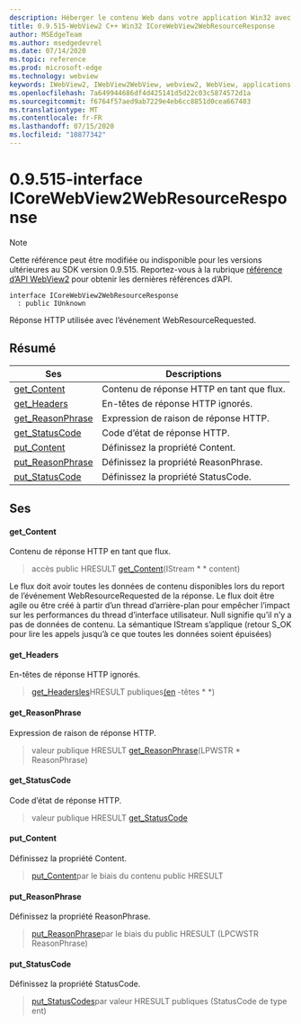 ```yaml
---
description: Héberger le contenu Web dans votre application Win32 avec le contrôle Microsoft Edge WebView2
title: 0.9.515-WebView2 C++ Win32 ICoreWebView2WebResourceResponse
author: MSEdgeTeam
ms.author: msedgedevrel
ms.date: 07/14/2020
ms.topic: reference
ms.prod: microsoft-edge
ms.technology: webview
keywords: IWebView2, IWebView2WebView, webview2, WebView, applications Win32, Win32, Edge, ICoreWebView2, ICoreWebView2Controller, contrôle de navigateur, html Edge
ms.openlocfilehash: 7a649944686df4d425141d5d22c03c5874572d1a
ms.sourcegitcommit: f6764f57aed9ab7229e4eb6cc8851d0cea667403
ms.translationtype: MT
ms.contentlocale: fr-FR
ms.lasthandoff: 07/15/2020
ms.locfileid: "10877342"
---
```

# 0.9.515-interface ICoreWebView2WebResourceResponse 

> [!NOTE]
> Cette référence peut être modifiée ou indisponible pour les versions ultérieures au SDK version 0.9.515. Reportez-vous à la rubrique [référence d’API WebView2](../../../webview2-api-reference.md) pour obtenir les dernières références d’API.

```
interface ICoreWebView2WebResourceResponse
  : public IUnknown
```

Réponse HTTP utilisée avec l’événement WebResourceRequested.

## Résumé

 Ses                        | Descriptions
--------------------------------|---------------------------------------------
[get_Content](#get_content) | Contenu de réponse HTTP en tant que flux.
[get_Headers](#get_headers) | En-têtes de réponse HTTP ignorés.
[get_ReasonPhrase](#get_reasonphrase) | Expression de raison de réponse HTTP.
[get_StatusCode](#get_statuscode) | Code d’état de réponse HTTP.
[put_Content](#put_content) | Définissez la propriété Content.
[put_ReasonPhrase](#put_reasonphrase) | Définissez la propriété ReasonPhrase.
[put_StatusCode](#put_statuscode) | Définissez la propriété StatusCode.

## Ses

#### get_Content 

Contenu de réponse HTTP en tant que flux.

> accès public HRESULT [get_Content](#get_content)(IStream * * content)

Le flux doit avoir toutes les données de contenu disponibles lors du report de l’événement WebResourceRequested de la réponse. Le flux doit être agile ou être créé à partir d’un thread d’arrière-plan pour empêcher l’impact sur les performances du thread d’interface utilisateur. Null signifie qu’il n’y a pas de données de contenu. La sémantique IStream s’applique (retour S_OK pour lire les appels jusqu’à ce que toutes les données soient épuisées)

#### get_Headers 

En-têtes de réponse HTTP ignorés.

> [get_Headersles](#get_headers)HRESULT publiques[(en](icorewebview2httpresponseheaders.md) -têtes * *)

#### get_ReasonPhrase 

Expression de raison de réponse HTTP.

> valeur publique HRESULT [get_ReasonPhrase](#get_reasonphrase)(LPWSTR * ReasonPhrase)

#### get_StatusCode 

Code d’état de réponse HTTP.

> valeur publique HRESULT [get_StatusCode](#get_statuscode)

#### put_Content 

Définissez la propriété Content.

> [put_Content](#put_content)par le biais du contenu public HRESULT

#### put_ReasonPhrase 

Définissez la propriété ReasonPhrase.

> [put_ReasonPhrase](#put_reasonphrase)par le biais du public HRESULT (LPCWSTR ReasonPhrase)

#### put_StatusCode 

Définissez la propriété StatusCode.

> [put_StatusCodes](#put_statuscode)par valeur HRESULT publiques (StatusCode de type ent)

